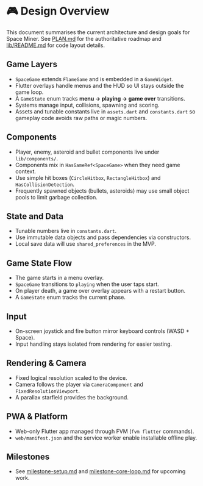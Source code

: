 # 🎮 Design Overview

This document summarises the current architecture and design goals for Space Miner.
See [PLAN.md](PLAN.md) for the authoritative roadmap and
[lib/README.md](lib/README.md) for code layout details.

## Game Layers

- `SpaceGame` extends `FlameGame` and is embedded in a `GameWidget`.
- Flutter overlays handle menus and the HUD so UI stays outside the game loop.
- A `GameState` enum tracks **menu → playing → game over** transitions.
- Systems manage input, collisions, spawning and scoring.
- Assets and tunable constants live in `assets.dart` and `constants.dart` so
  gameplay code avoids raw paths or magic numbers.

## Components

- Player, enemy, asteroid and bullet components live under `lib/components/`.
- Components mix in `HasGameRef<SpaceGame>` when they need game context.
- Use simple hit boxes (`CircleHitbox`, `RectangleHitbox`) and
  `HasCollisionDetection`.
- Frequently spawned objects (bullets, asteroids) may use small object pools to
  limit garbage collection.

## State and Data

- Tunable numbers live in `constants.dart`.
- Use immutable data objects and pass dependencies via constructors.
- Local save data will use `shared_preferences` in the MVP.

## Game State Flow

- The game starts in a menu overlay.
- `SpaceGame` transitions to `playing` when the user taps start.
- On player death, a game over overlay appears with a restart button.
- A `GameState` enum tracks the current phase.

## Input

- On-screen joystick and fire button mirror keyboard controls (WASD + Space).
- Input handling stays isolated from rendering for easier testing.

## Rendering & Camera

- Fixed logical resolution scaled to the device.
- Camera follows the player via `CameraComponent` and `FixedResolutionViewport`.
- A parallax starfield provides the background.

## PWA & Platform

- Web-only Flutter app managed through FVM (`fvm flutter` commands).
- `web/manifest.json` and the service worker enable installable offline play.

## Milestones

- See [milestone-setup.md](milestone-setup.md) and
  [milestone-core-loop.md](milestone-core-loop.md) for upcoming work.
